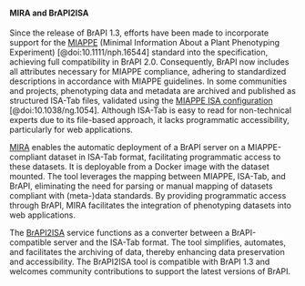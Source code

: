 #### MIRA and BrAPI2ISA

<!-- Manuel & Bert -->
Since the release of BrAPI 1.3, efforts have been made to incorporate support for the [MIAPPE](https://www.miappe.org/) (Minimal Information About a Plant Phenotyping Experiment) [@doi:10.1111/nph.16544] standard into the specification, achieving full compatibility in BrAPI 2.0. Consequently, BrAPI now includes all attributes necessary for MIAPPE compliance, adhering to standardized descriptions in accordance with MIAPPE guidelines. In some communities and projects, phenotyping data and metadata are archived and published as structured ISA-Tab files, validated using the [MIAPPE ISA configuration](https://github.com/ELIXIR-Belgium/isatab-validation) [@doi:10.1038/ng.1054]. Although ISA-Tab is easy to read for non-technical experts due to its file-based approach, it lacks programmatic accessibility, particularly for web applications. 

[MIRA](https://github.com/USDA-ARS-GBRU/SugarcaneCrossingTool) enables the automatic deployment of a BrAPI server on a MIAPPE-compliant dataset in ISA-Tab format, facilitating programmatic access to these datasets. It is deployable from a Docker image with the dataset mounted. The tool leverages the mapping between MIAPPE, ISA-Tab, and BrAPI, eliminating the need for parsing or manual mapping of datasets compliant with (meta-)data standards. By providing programmatic access through BrAPI, MIRA facilitates the integration of phenotyping datasets into web applications.

The [BrAPI2ISA](https://github.com/elixir-europe/plant-brapi-to-isa) service functions as a converter between a BrAPI-compatible server and the ISA-Tab format. The tool simplifies, automates, and facilitates the archiving of data, thereby enhancing data preservation and accessibility. The BrAPI2ISA tool is compatible with BrAPI 1.3 and welcomes community contributions to support the latest versions of BrAPI.
